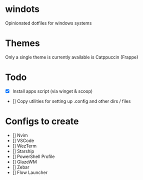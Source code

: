 # windots
Opinionated dotfiles for windows systems

# Themes
Only a single theme is currently available is Catppuccin (Frappe)

# Todo
- [x] Install apps script (via winget & scoop)
- [] Copy utilities for setting up .config and other dirs / files

# Configs to create
- [] Nvim
- [] VSCode
- [] WezTerm
- [] Starship
- [] PowerShell Profile
- [] GlazeWM
- [] Zebar
- [] Flow Launcher
